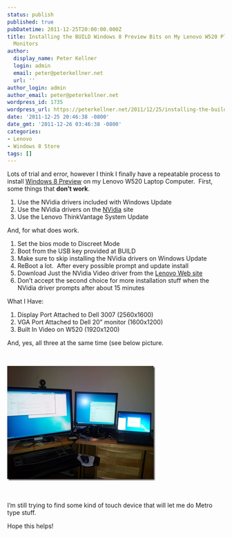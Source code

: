 ```yaml
---
status: publish
published: true
pubDatetime: 2011-12-25T20:00:00.000Z
title: Installing the BUILD Windows 8 Preview Bits on My Lenovo W520 Plus 2 External
  Monitors
author:
  display_name: Peter Kellner
  login: admin
  email: peter@peterkellner.net
  url: ''
author_login: admin
author_email: peter@peterkellner.net
wordpress_id: 1735
wordpress_url: https://peterkellner.net/2011/12/25/installing-the-build-windows-8-preview-bits-on-my-lenovo-w520-plus-2-external-monitors/
date: '2011-12-25 20:46:38 -0800'
date_gmt: '2011-12-26 03:46:38 -0800'
categories:
- Lenovo
- Windows 8 Store
tags: []
---
```

<p>Lots of trial and error, however I think I finally have a repeatable process to install <a href="http://msdn.microsoft.com/en-us/windows">Windows 8 Preview</a> on my Lenovo W520 Laptop Computer.&#160; First, some things that <strong>don’t work</strong>.</p>
<ol>
<li>Use the NVidia drivers included with Windows Update</li>
<li>Use the NVidia drivers on the <a href="http://www.nvidia.com/content/global/global.php">NVidia</a> site</li>
<li>Use the Lenovo ThinkVantage System Update</li>
</ol>
<p>And, for what does work.</p>
<ol>
<li>Set the bios mode to Discreet Mode</li>
<li>Boot from the USB key provided at BUILD</li>
<li>Make sure to skip installing the NVidia drivers on Windows Update</li>
<li>ReBoot a lot.&#160; After every possible prompt and update install</li>
<li>Download Just the NVidia Video driver from the <a href="http://support.lenovo.com/en_US/">Lenovo Web site</a></li>
<li>Don’t accept the second choice for more installation stuff when the NVidia driver prompts after about 15 minutes</li>
</ol>
<p>What I Have:</p>
<ol>
<li>Display Port Attached to Dell 3007 (2560x1600)</li>
<li>VGA Port Attached to Dell 20” monitor (1600x1200)</li>
<li>Built In Video on W520 (1920x1200)</li>
</ol>
<p>And, yes, all three at the same time (see below picture.</p>
<p>&#160;</p>
<p><a href="/wp/wp-content/uploads/2011/12/3mon.jpg"><img title="3mon" style="border-top: 0px; border-right: 0px; background-image: none; border-bottom: 0px; padding-top: 0px; padding-left: 0px; border-left: 0px; display: inline; padding-right: 0px" border="0" alt="3mon" src="/wp/wp-content/uploads/2011/12/3mon_thumb.jpg" width="343" height="265" /></a></p>
<p>&#160;</p>
<p>I’m still trying to find some kind of touch device that will let me do Metro type stuff.</p>
<p>Hope this helps!</p>
